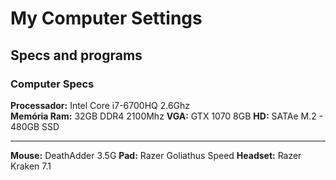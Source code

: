 # My Computer Settings
## Specs and programs

### Computer Specs
**Processador:** Intel Core i7-6700HQ 2.6Ghz  
**Memória Ram:** 32GB DDR4 2100Mhz
**VGA:** GTX 1070 8GB
**HD:** SATAe M.2 - 480GB SSD
___
**Mouse:** DeathAdder 3.5G
**Pad:** Razer Goliathus Speed
**Headset:** Razer Kraken 7.1
